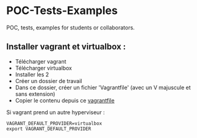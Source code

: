 # POC-Tests-Examples

POC, tests, examples for students or collaborators.

## Installer vagrant et virtualbox :

* Télécharger vagrant
* Télécharger virtualbox
* Installer les 2
* Créer un dossier de travail
* Dans ce dossier, créer un fichier 'Vagrantfile' (avec un V majuscule et sans extension)
* Copier le contenu depuis ce [vagrantfile](https://raw.githubusercontent.com/micheelengronne/POC-Tests-Examples/main/Vagrantfile)

Si vagrant prend un autre hyperviseur :

````
VAGRANT_DEFAULT_PROVIDER=virtualbox
export VAGRANT_DEFAULT_PROVIDER
````

